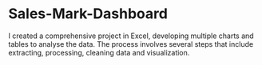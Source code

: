 # Sales-Mark-Dashboard
I created a comprehensive project in Excel, developing multiple charts and tables to analyse the data. The process involves several steps that include extracting, processing, cleaning data and visualization.
